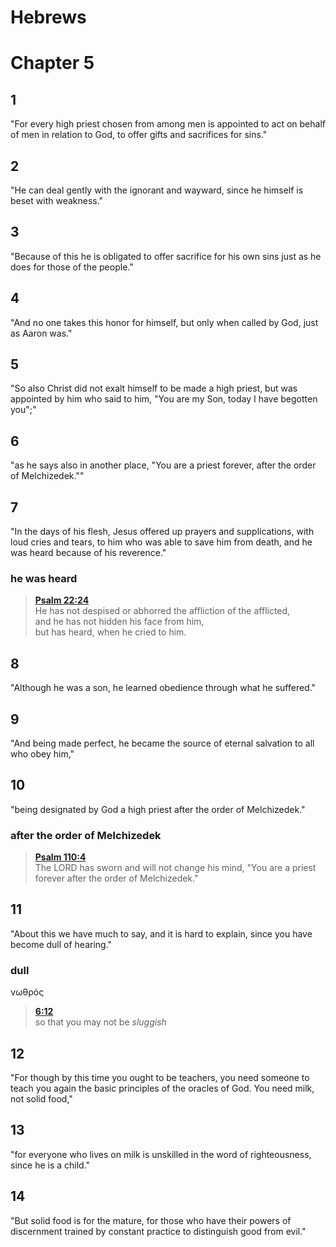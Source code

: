 Hebrews
=======

# Chapter 5 #

## 1 ##
"For every high priest chosen from among men is appointed to act on behalf of men in relation to God, to offer gifts and sacrifices for sins."

## 2 ##
"He can deal gently with the ignorant and wayward, since he himself is beset with weakness."

## 3 ##
"Because of this he is obligated to offer sacrifice for his own sins just as he does for those of the people."

## 4 ##
"And no one takes this honor for himself, but only when called by God, just as Aaron was."

## 5 ##
"So also Christ did not exalt himself to be made a high priest, but was appointed by him who said to him, "You are my Son, today I have begotten you";"

## 6 ##
"as he says also in another place, "You are a priest forever, after the order of Melchizedek.""

## 7 ##
"In the days of his flesh, Jesus offered up prayers and supplications, with loud cries and tears, to him who was able to save him from death, and he was heard because of his reverence."

### he was heard ###
> **[Psalm 22:24](../Psalms/022.md#24)**  
He has not despised or abhorred the affliction of the afflicted,  
and he has not hidden his face from him,  
but has heard, when he cried to him.  


## 8 ##
"Although he was a son, he learned obedience through what he suffered."

## 9 ##
"And being made perfect, he became the source of eternal salvation to all who obey him,"

## 10 ##
"being designated by God a high priest after the order of Melchizedek."

### after the order of Melchizedek ###
> **[Psalm 110:4](../Psalms/110.md#4)**  
The LORD has sworn and will not change his mind, "You are a priest forever after the order of Melchizedek."  


## 11 ##
"About this we have much to say, and it is hard to explain, since you have become dull of hearing."

### dull ###
νωθρός
> **[6:12](06.md#12)**  
so that you may not be _sluggish_  


## 12 ##
"For though by this time you ought to be teachers, you need someone to teach you again the basic principles of the oracles of God. You need milk, not solid food,"

## 13 ##
"for everyone who lives on milk is unskilled in the word of righteousness, since he is a child."

## 14 ##
"But solid food is for the mature, for those who have their powers of discernment trained by constant practice to distinguish good from evil."
